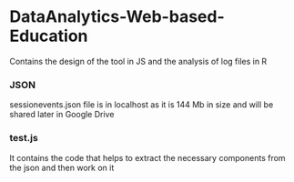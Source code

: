 # DataAnalytics-Web-based-Education
Contains the design of the tool in JS and the analysis of log files in R

### JSON
sessionevents.json file is in localhost as it is 144 Mb in size and will be shared later in Google Drive

### test.js
It contains the code that helps to extract the necessary components from the json and then work on it

